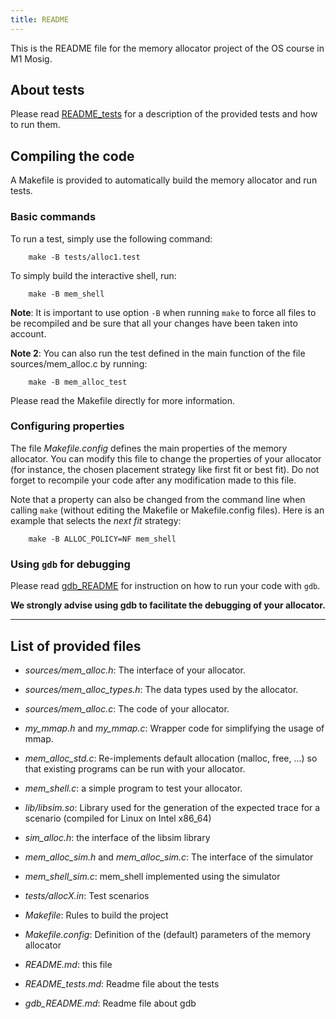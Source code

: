 ```yaml
---
title: README
---
```



This is the README file for the memory allocator project of the OS course in M1 Mosig.

## About tests

Please read [README_tests](./README_tests.html) for a description of the provided tests and
how to run them.


## Compiling the code

A Makefile is provided to automatically build the memory allocator and
run tests.

### Basic commands

To run a test, simply use the following command:
```
    make -B tests/alloc1.test
```

To simply build the interactive shell, run:
```
    make -B mem_shell
```

**Note**: It is important to use option `-B` when running `make` to
force all files to be recompiled and be sure that all your changes have
been taken into account.

**Note 2**: You can also run the test defined in the main function of the
file sources/mem_alloc.c by running:
```
    make -B mem_alloc_test
```

Please read the Makefile directly for more information.

### Configuring properties

The file *Makefile.config* defines the main properties of the memory
allocator. You can modify this file to change the properties of your
allocator (for instance, the chosen placement strategy like first fit or best fit). Do not forget to recompile your code after any modification
made to this file.

Note that a property can also be changed from the command line when
calling `make` (without editing the Makefile or Makefile.config files). Here is an example that selects the *next fit* strategy:
```
    make -B ALLOC_POLICY=NF mem_shell
```

### Using `gdb` for debugging

Please read [gdb_README](./gdb_README.html) for instruction on how to run your code with `gdb`.

**We strongly advise using gdb to facilitate the debugging of your allocator.**

***

## List of provided files

  * *sources/mem_alloc.h*: The interface of your allocator.
  
  * *sources/mem_alloc_types.h*: The data types used by the allocator.
  
  * *sources/mem_alloc.c*: The code of your allocator.
    
  * *my_mmap.h* and *my_mmap.c*: Wrapper code for simplifying the usage of mmap.
  
  * *mem_alloc_std.c*: Re-implements default allocation (malloc, free, ...) so that existing programs can be run with your allocator.
  
  * *mem_shell.c*: a simple program to test your allocator.
  
  * *lib/libsim.so*: Library used for the generation of the expected trace for a scenario (compiled for Linux on Intel x86_64)
  
  * *sim_alloc.h*: the interface of the libsim library
  
  * *mem_alloc_sim.h* and *mem_alloc_sim.c*: The interface of the simulator
  
  * *mem_shell_sim.c*: mem_shell implemented using the simulator
 
  * *tests/allocX.in*: Test scenarios
  
  * *Makefile*: Rules to build the project
  
  * *Makefile.config*: Definition of the (default) parameters of the memory
    allocator
 
  * *README.md*: this file
 
  * *README_tests.md*: Readme file about the tests
  
  * *gdb_README.md*: Readme file about gdb
